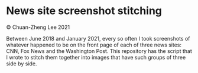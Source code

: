 # News site screenshot stitching

© Chuan-Zheng Lee 2021

Between June 2018 and January 2021, every so often I took screenshots of whatever happened to be on the front page of each of three news sites: CNN, Fox News and the Washington Post. This repository has the script that I wrote to stitch them together into images that have such groups of three side by side.
